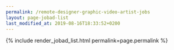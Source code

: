 ```yaml
---
permalink: /remote-designer-graphic-video-artist-jobs
layout: page-jobad-list
last_modified_at: 2019-08-16T18:33:52+0200
---
```

{% include render_jobad_list.html permalink=page.permalink %}
